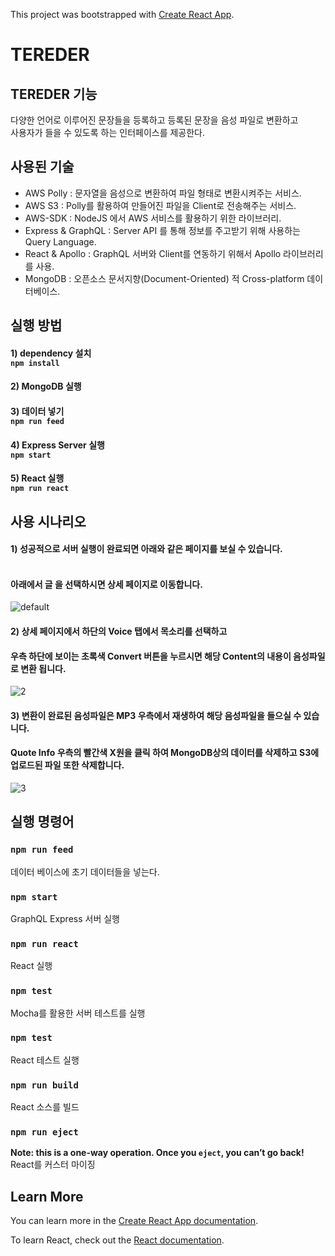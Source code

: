 This project was bootstrapped with [Create React App](https://github.com/facebook/create-react-app).

# TEREDER

## TEREDER 기능
다양한 언어로 이루어진 문장들을 등록하고 등록된 문장을 음성 파일로 변환하고 <br>
사용자가 들을 수 있도록 하는 인터페이스를 제공한다.

## 사용된 기술
 * AWS Polly : 문자열을 음성으로 변환하여 파일 형태로 변환시켜주는 서비스.
 * AWS S3 : Polly를 활용하여 만들어진 파일을 Client로 전송해주는 서비스.
 * AWS-SDK : NodeJS 에서 AWS 서비스를 활용하기 위한 라이브러리.
 * Express & GraphQL : Server API 를 통해 정보를 주고받기 위해 사용하는 Query Language.
 * React & Apollo : GraphQL 서버와 Client를 연동하기 위해서 Apollo 라이브러리를 사용.
 * MongoDB : 오픈소스 문서지향(Document-Oriented) 적 Cross-platform 데이터베이스.
 
## 실행 방법
#### 1) dependency 설치 <br> `npm install`    
#### 2) MongoDB 실행 <br>    
#### 3) 데이터 넣기 <br> `npm run feed`    
#### 4) Express Server 실행 <br> `npm start`    
#### 5) React 실행 <br> `npm run react`    

## 사용 시나리오
#### 1) 성공적으로 서버 실행이 완료되면 아래와 같은 페이지를 보실 수 있습니다.
#### <br>아래에서 글 을 선택하시면 상세 페이지로 이동합니다.  
![default](https://user-images.githubusercontent.com/21999598/51917824-bd4e6e80-2423-11e9-97b3-562fdaa79ab5.PNG)
#### 2) 상세 페이지에서 하단의 Voice 탭에서 목소리를 선택하고 <br> 
#### 우측 하단에 보이는 초록색 Convert 버튼을 누르시면 해당 Content의 내용이 음성파일로 변환 됩니다.
![2](https://user-images.githubusercontent.com/21999598/51918324-ad835a00-2424-11e9-8bdd-badc97eb715d.PNG)
#### 3) 변환이 완료된 음성파일은 MP3 우측에서 재생하여 해당 음성파일을 들으실 수 있습니다.<br>
#### Quote Info 우측의 빨간색 X원을 클릭 하여 MongoDB상의 데이터를 삭제하고 S3에 업로드된 파일 또한 삭제합니다.
![3](https://user-images.githubusercontent.com/21999598/51918711-5d58c780-2425-11e9-81b2-891eaa537c7e.PNG)


## 실행 명령어

### `npm run feed`
데이터 베이스에 초기 데이터들을 넣는다.

### `npm start`
GraphQL Express 서버 실행

### `npm run react`
React 실행

### `npm test`
Mocha를 활용한 서버 테스트를 실행

### `npm test`
React 테스트 실행

### `npm run build`
React 소스를 빌드

### `npm run eject`
**Note: this is a one-way operation. Once you `eject`, you can’t go back!**
React를 커스터 마이징

## Learn More

You can learn more in the [Create React App documentation](https://facebook.github.io/create-react-app/docs/getting-started).

To learn React, check out the [React documentation](https://reactjs.org/).
